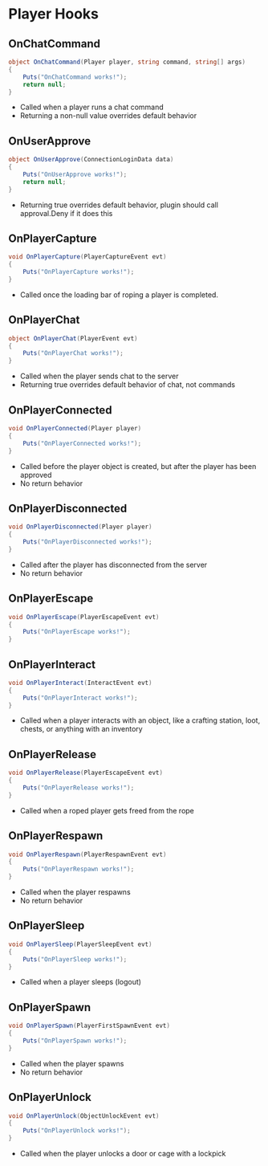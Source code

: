 # Player Hooks

## OnChatCommand

``` csharp
object OnChatCommand(Player player, string command, string[] args)
{
    Puts("OnChatCommand works!");
    return null;
}
```

 * Called when a player runs a chat command
 * Returning a non-null value overrides default behavior

## OnUserApprove

``` csharp
object OnUserApprove(ConnectionLoginData data)
{
    Puts("OnUserApprove works!");
    return null;
}
```

 * Returning true overrides default behavior, plugin should call approval.Deny if it does this

## OnPlayerCapture

``` csharp
void OnPlayerCapture(PlayerCaptureEvent evt)
{
    Puts("OnPlayerCapture works!");
}
```

 * Called once the loading bar of roping a player is completed.

## OnPlayerChat

``` csharp
object OnPlayerChat(PlayerEvent evt)
{
    Puts("OnPlayerChat works!");
}
```

 * Called when the player sends chat to the server
 * Returning true overrides default behavior of chat, not commands

## OnPlayerConnected

``` csharp
void OnPlayerConnected(Player player)
{
    Puts("OnPlayerConnected works!");
}
```

 * Called before the player object is created, but after the player has been approved
 * No return behavior

## OnPlayerDisconnected

``` csharp
void OnPlayerDisconnected(Player player)
{
    Puts("OnPlayerDisconnected works!");
}
```

 * Called after the player has disconnected from the server
 * No return behavior

## OnPlayerEscape

``` csharp
void OnPlayerEscape(PlayerEscapeEvent evt)
{
    Puts("OnPlayerEscape works!");
}
```

## OnPlayerInteract

``` csharp
void OnPlayerInteract(InteractEvent evt)
{
    Puts("OnPlayerInteract works!");
}
```

 * Called when a player interacts with an object, like a crafting station, loot, chests, or anything with an inventory

## OnPlayerRelease

``` csharp
void OnPlayerRelease(PlayerEscapeEvent evt)
{
    Puts("OnPlayerRelease works!");
}
```

 * Called when a roped player gets freed from the rope

## OnPlayerRespawn

``` csharp
void OnPlayerRespawn(PlayerRespawnEvent evt)
{
    Puts("OnPlayerRespawn works!");
}
```

 * Called when the player respawns
 * No return behavior

 ## OnPlayerSleep

``` csharp
void OnPlayerSleep(PlayerSleepEvent evt)
{
    Puts("OnPlayerSleep works!");
}
```

 * Called when a player sleeps (logout)

## OnPlayerSpawn

``` csharp
void OnPlayerSpawn(PlayerFirstSpawnEvent evt)
{
    Puts("OnPlayerSpawn works!");
}
```

 * Called when the player spawns
 * No return behavior

## OnPlayerUnlock

``` csharp
void OnPlayerUnlock(ObjectUnlockEvent evt)
{
    Puts("OnPlayerUnlock works!");
}
```

 * Called when the player unlocks a door or cage with a lockpick

